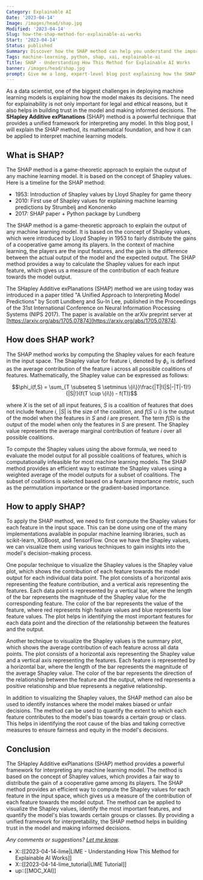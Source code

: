```yaml
---
Category: Explainable AI
Date: '2023-04-14'
Image: /images/head/shap.jpg
Modified: '2023-04-14'
Slug: how-the-shap-method-for-explainable-ai-works
Start: '2023-04-14'
Status: published
Summary: Discover how the SHAP method can help you understand the important factors behind your model's predictions in a simple, intuitive way.
Tags: machine-learning, python, shap, xai, explainable-ai
Title: SHAP - Understanding How This Method for Explainable AI Works
banner: /images/head/shap.jpg
prompt: Give me a long, expert-level blog post explaining how the SHAP method works for the explainable AI. Use first-person narration to write as an experienced data scientist for other experienced data scientists. Use the latex equations where needed.
---
```


As a data scientist, one of the biggest challenges in deploying machine learning models is explaining how the model makes its decisions. The need for explainability is not only important for legal and ethical reasons, but it also helps in building trust in the model and making informed decisions. The **SHapley Additive exPlanations** (SHAP) method is a powerful technique that provides a unified framework for interpreting any model. In this blog post, I will explain the SHAP method, its mathematical foundation, and how it can be applied to interpret machine learning models.

## What is SHAP?

The SHAP method is a game-theoretic approach to explain the output of any machine learning model. It is based on the concept of Shapley values. Here is a timeline for the SHAP method: 

- 1953: Introduction of Shapley values by Lloyd Shapley for game theory   
- 2010: First use of Shapley values for explaining machine learning predictions by Strumbelj and Kononenko  
- 2017: SHAP paper + Python package by Lundberg

The SHAP method is a game-theoretic approach to explain the output of any machine learning model. It is based on the concept of Shapley values, which were introduced by Lloyd Shapley in 1953 to fairly distribute the gains of a cooperative game among its players. In the context of machine learning, the players are the input features, and the gain is the difference between the actual output of the model and the expected output. The SHAP method provides a way to calculate the Shapley values for each input feature, which gives us a measure of the contribution of each feature towards the model output.

The SHapley Additive exPlanations (SHAP) method we are using today was introduced in a paper titled "A Unified Approach to Interpreting Model Predictions" by Scott Lundberg and Su-In Lee, published in the Proceedings of the 31st International Conference on Neural Information Processing Systems (NIPS 2017). The paper is available on the arXiv preprint server at [https://arxiv.org/abs/1705.07874](https://arxiv.org/abs/1705.07874).

## How does SHAP work?

The SHAP method works by computing the Shapley values for each feature in the input space. The Shapley value for feature i, denoted by $\phi_i$, is defined as the average contribution of the feature i across all possible coalitions of features. Mathematically, the Shapley value can be expressed as follows:

$$\phi_i(f,S) = \sum_{T \subseteq S \setminus \{i\}}\frac{|T|!(|S|-|T|-1)!}{|S|!}(f(T \cup \{i\}) - f(T))$$

where $X$ is the set of all input features, $S$ is a coalition of features that does not include feature $i$, $|S|$ is the size of the coalition, and $f(S\cup{i})$ is the output of the model when the features in $S$ and $i$ are present. The term $f(S)$ is the output of the model when only the features in $S$ are present. The Shapley value represents the average marginal contribution of feature $i$ over all possible coalitions.

To compute the Shapley values using the above formula, we need to evaluate the model output for all possible coalitions of features, which is computationally infeasible for most machine learning models. The SHAP method provides an efficient way to estimate the Shapley values using a weighted average of the model outputs for a subset of coalitions. The subset of coalitions is selected based on a feature importance metric, such as the permutation importance or the gradient-based importance.

## How to apply SHAP?

To apply the SHAP method, we need to first compute the Shapley values for each feature in the input space. This can be done using one of the many implementations available in popular machine learning libraries, such as scikit-learn, XGBoost, and TensorFlow. Once we have the Shapley values, we can visualize them using various techniques to gain insights into the model's decision-making process.

One popular technique to visualize the Shapley values is the Shapley value plot, which shows the contribution of each feature towards the model output for each individual data point. The plot consists of a horizontal axis representing the feature contribution, and a vertical axis representing the features. Each data point is represented by a vertical bar, where the length of the bar represents the magnitude of the Shapley value for the corresponding feature. The color of the bar represents the value of the feature, where red represents high feature values and blue represents low feature values. The plot helps in identifying the most important features for each data point and the direction of the relationship between the features and the output.

Another technique to visualize the Shapley values is the summary plot, which shows the average contribution of each feature across all data points. The plot consists of a horizontal axis representing the Shapley value and a vertical axis representing the features. Each feature is represented by a horizontal bar, where the length of the bar represents the magnitude of the average Shapley value. The color of the bar represents the direction of the relationship between the feature and the output, where red represents a positive relationship and blue represents a negative relationship.

In addition to visualizing the Shapley values, the SHAP method can also be used to identify instances where the model makes biased or unfair decisions. The method can be used to quantify the extent to which each feature contributes to the model's bias towards a certain group or class. This helps in identifying the root cause of the bias and taking corrective measures to ensure fairness and equity in the model's decisions.

## Conclusion

The SHapley Additive exPlanations (SHAP) method provides a powerful framework for interpreting any machine learning model. The method is based on the concept of Shapley values, which provides a fair way to distribute the gain of a cooperative game among its players. The SHAP method provides an efficient way to compute the Shapley values for each feature in the input space, which gives us a measure of the contribution of each feature towards the model output. The method can be applied to visualize the Shapley values, identify the most important features, and quantify the model's bias towards certain groups or classes. By providing a unified framework for interpretability, the SHAP method helps in building trust in the model and making informed decisions.

*Any comments or suggestions? [Let me know](mailto:ksafjan@gmail.com?subject=Blog+post).*

- X::[[2023-04-14-lime|LIME - Understanding How This Method for Explainable AI Works]]
- X::[[2023-04-14-lime_tutorial|LIME Tutorial]]
- up::[[MOC_XAI]]